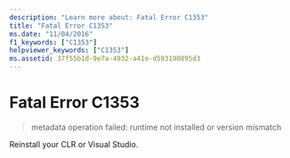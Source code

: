 ```yaml
---
description: "Learn more about: Fatal Error C1353"
title: "Fatal Error C1353"
ms.date: "11/04/2016"
f1_keywords: ["C1353"]
helpviewer_keywords: ["C1353"]
ms.assetid: 37f55b1d-9e7a-4932-a41e-d593190895d3
---
```

# Fatal Error C1353

> metadata operation failed: runtime not installed or version mismatch

Reinstall your CLR or Visual Studio.
